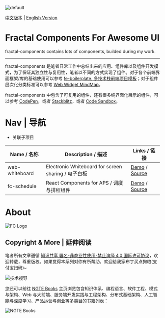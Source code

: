![default](https://user-images.githubusercontent.com/5803001/40461033-032dbeae-5f3c-11e8-8556-344bfe8ebefe.png)

[中文版本](./README.md) | [English Version](./REAMDE-en.md)

# Fractal Components For Awesome UI

fractal-components contains lots of components, builded during my work.

---

fractal-components 是笔者日常工作中总结出来的应用、组件库以及组件开发模式，为了保证其独立性与复用性，笔者以不同的方式实现了组件。对于各个前端界面框架/库的基础使用可以参考 [fe-boilerplate, 多技术栈前端项目模板](https://github.com/wxyyxc1992/fe-boilerplate)；对于组件层次化分类标准可以参考 [Web Widget MindMap](https://parg.co/oC3)。

fractal-components 中包含了可复用的组件，还有很多纯界面化展示的组件，可以参考 [CodePen](https://codepen.io/dashboard/)，或者 [Stackblitz](https://stackblitz.com/@wxyyxc1992)，或者 [Code Sandbox](https://codesandbox.io/u/wx-chevalier)。

# Nav | 导航

- 关联子项目

| Name / 名称    | Description / 描述                                  | Links / 链接                                                                                          |
| -------------- | --------------------------------------------------- | ----------------------------------------------------------------------------------------------------- |
| web-whiteboard | Electronic Whiteboard for screen sharing / 电子白板 | [Demo](https://3q1z35q53p.codesandbox.io/) / [Source](https://github.com/wx-chevalier/web-whiteboard) |
| fc-schedule    | React Components for APS / 调度与排程组件           | [Demo](https://3q1z35q53p.codesandbox.io/) / [Source](https://github.com/wx-chevalier/fc-schedule)    |

# About

![FC Logo](https://coding.net/u/hoteam/p/Cache/git/raw/master/2017/6/1/fractal-components-icon.png)

## Copyright & More | 延伸阅读

笔者所有文章遵循 [知识共享 署名-非商业性使用-禁止演绎 4.0 国际许可协议](https://creativecommons.org/licenses/by-nc-nd/4.0/deed.zh)，欢迎转载，尊重版权。如果觉得本系列对你有所帮助，欢迎给我家布丁买点狗粮(支付宝扫码)~

![技术视野](https://s2.ax1x.com/2019/12/03/QQJLvt.png)

您还可以前往 [NGTE Books](https://ng-tech.icu/books/) 主页浏览包含知识体系、编程语言、软件工程、模式与架构、Web 与大前端、服务端开发实践与工程架构、分布式基础架构、人工智能与深度学习、产品运营与创业等多类目的书籍列表：

![NGTE Books](https://s2.ax1x.com/2020/01/18/19uXtI.png)

